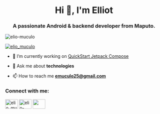 <h1 align="center">Hi 👋, I'm Elliot</h1>
<h3 align="center">A passionate Android & backend developer from Maputo.</h3>

<p align="left"> <img src="https://komarev.com/ghpvc/?username=elio-muculo&label=Profile%20views&color=0e75b6&style=flat" alt="elio-muculo" /> </p>

<p align="left"> <a href="https://twitter.com/elio_muculo" target="blank"><img src="https://img.shields.io/twitter/follow/elio_muculo?logo=twitter&style=for-the-badge" alt="elio_muculo" /></a> </p> 



- 🔭 I’m currently working on [QuickStart Jetpack Compose](https://github.com/Elio-Muculo/quickstart-compose)

- 💬 Ask me about **technologies**

- 📫 How to reach me **emuculo25@gmail.com**

<h3 align="left">Connect with me:</h3>
<p align="left">
<a href="https://twitter.com/elio_muculo" target="blank"><img align="center" src="https://raw.githubusercontent.com/rahuldkjain/github-profile-readme-generator/master/src/images/icons/Social/twitter.svg" alt="elio_muculo" height="30" width="40" /></a>
<a href="https://linkedin.com/in/elio-muculo" target="blank"><img align="center" src="https://raw.githubusercontent.com/rahuldkjain/github-profile-readme-generator/master/src/images/icons/Social/linked-in-alt.svg" alt="elio-muculo" height="30" width="40" /></a>
<a href="https://wa.link/49wf99" target="blank"><img align="center" width="40" height="30" src="https://raw.githubusercontent.com/rahuldkjain/github-profile-readme-generator/master/src/images/icons/Social/whatsapp.svg" /></a>
</p>
